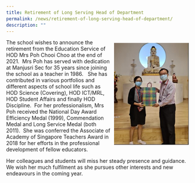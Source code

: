```yaml
---
title: Retirement of Long Serving Head of Department
permalink: /news/retirement-of-long-serving-head-of-department/
description: ""
---
```

<img src="/images/News/PohCC.jpg" style="width:40%;float:right; padding:10px">
The school wishes to announce the retirement from the Education Service of HOD Mrs Poh Chooi Choo at the end of 2021.  Mrs Poh has served with dedication at Manjusri Sec for 35 years since joining the school as a teacher in 1986.   She has contributed in various portfolios and different aspects of school life such as HOD Science (Covering), HOD ICT/MRL, HOD Student Affairs and finally HOD Discipline.  For her professionalism, Mrs Poh received the National Day Award Efficiency Medal (1999), Commendation Medal and Long Service Medal (both 2011).  She was conferred the Associate of Academy of Singapore Teachers Award in 2018 for her efforts in the professional development of fellow educators.
<br clear="right">

Her colleagues and students will miss her steady presence and guidance.  We wish her much fulfilment as she pursues other interests and new endeavours in the coming year.